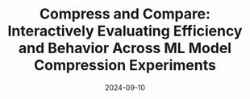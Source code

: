 ---
title: "Compress and Compare: Interactively Evaluating Efficiency and Behavior Across ML Model Compression Experiments"
authors:
  - key: angieboggust
    equal: true
  - key: venkatsivaraman
    equal: true
  - key: yannickassogba
  - key: donghaoren
  - key: dominikmoritz
  - key: fredhohman
venue: vis
type: conference
date: 2024-09-10
links:
  - name: Project
    icon: project
    url: "https://machinelearning.apple.com/research/compress-compare"
  - name: Paper
    icon: paper
    url: "https://arxiv.org/pdf/2408.03274"
  - name: Code
    icon: code
    url: "https://github.com/apple/ml-compress-and-compare"
---